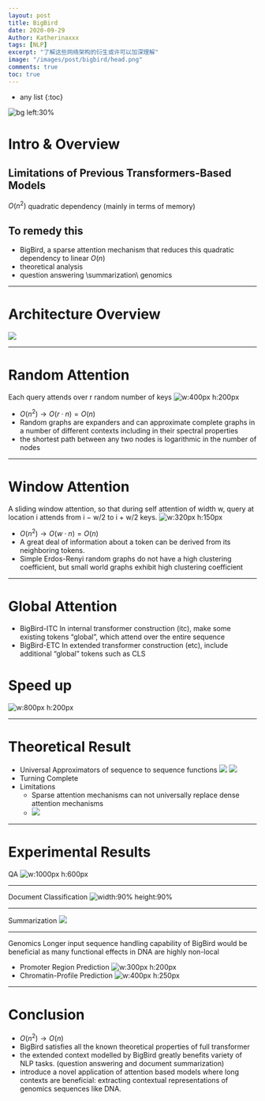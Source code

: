 ```yaml
---
layout: post
title: BigBird
date: 2020-09-29
Author: Katherinaxxx
tags: [NLP]
excerpt: "了解这些网络架构的衍生或许可以加深理解"
image: "/images/post/bigbird/head.png"
comments: true
toc: true
---
```


<head>
    <script src="https://cdn.mathjax.org/mathjax/latest/MathJax.js?config=TeX-AMS-MML_HTMLorMML" type="text/javascript"></script>
    <script type="text/x-mathjax-config">
        MathJax.Hub.Config({
            tex2jax: {
            skipTags: ['script', 'noscript', 'style', 'textarea', 'pre'],
            inlineMath: [['$','$']]
            }
        });
    </script>
</head>

* any list
{:toc}


![bg left:30%](https://katherinaxxx.github.io/images/post/bigbird/bigbird.png)

# Intro & Overview

## Limitations of Previous Transformers-Based Models
$O(n^2)$ quadratic dependency (mainly in terms of memory)
## To remedy this
* BigBird, a sparse attention mechanism that reduces this quadratic dependency to linear $O(n)$
* theoretical analysis
* question answering \summarization\ genomics


---
# Architecture Overview
![](https://katherinaxxx.github.io/images/post/bigbird/architecture.png)

---
# Random Attention
Each query attends over r random number of keys
![w:400px h:200px](https://katherinaxxx.github.io/images/post/bigbird/random.jpeg)
* $O(n^2) \to O(r \cdot n)=O(n)$
* Random graphs are expanders and can approximate complete graphs in a number of different contexts including in their spectral properties
* the shortest path between any two nodes is logarithmic in the number of nodes

---
# Window Attention
A sliding window attention, so that during self attention of width w, query at location i attends from i − w/2 to i + w/2 keys.
![w:320px h:150px](https://katherinaxxx.github.io/images/post/bigbird/window.jpeg)
* $O(n^2) \to O(w \cdot n)=O(n)$
* A great deal of information about a token can be derived from its neighboring tokens.
* Simple Erdos-Renyi random graphs do not have a high clustering coefficient, but small world graphs exhibit high clustering coefficient

---
# Global Attention
* BigBird-ITC
In internal transformer construction (itc), make some existing tokens “global”, which attend over the entire sequence
* BigBird-ETC
In extended transformer construction (etc), include additional “global” tokens such as CLS


# Speed up
![w:800px h:200px](https://katherinaxxx.github.io/images/post/bigbird/speed1.jpg)

---
# Theoretical Result
* Universal Approximators of sequence to sequence functions
![](https://katherinaxxx.github.io/images/post/bigbird/th1.png)
![](https://katherinaxxx.github.io/images/post/bigbird/th2.png)
* Turning Complete
* Limitations
    * Sparse attention mechanisms can not universally replace dense attention mechanisms
    * ![](https://katherinaxxx.github.io/images/post/bigbird/limit.jpg)

---
# Experimental Results
QA
![w:1000px h:600px](https://katherinaxxx.github.io/images/post/bigbird/qa.jpg)

---
Document Classification
![width:90% height:90%](https://katherinaxxx.github.io/images/post/bigbird/docclf.png)

---
Summarization
![](https://katherinaxxx.github.io/images/post/bigbird/summarization.png)

---
Genomics
Longer input sequence handling capability of BigBird would be beneficial as many functional effects in DNA are highly non-local
- Promoter Region Prediction
![w:300px h:200px](https://katherinaxxx.github.io/images/post/bigbird/prp.png)
- Chromatin-Profile Prediction
![w:400px h:250px](https://katherinaxxx.github.io/images/post/bigbird/cpp.png)

---

# Conclusion
* $O(n^2) \to O(n)$
* BigBird satisfies all the known theoretical properties of full transformer
* the extended context modelled by BigBird greatly benefits variety of NLP tasks. (question answering and document summarization)
* introduce a novel application of attention based models where long contexts are beneficial: extracting contextual representations of genomics sequences like DNA.
